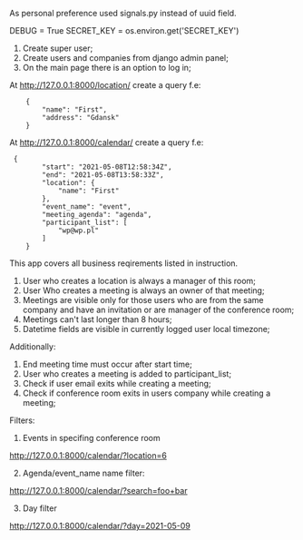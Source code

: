 As personal preference used signals.py instead of uuid field.

DEBUG = True
SECRET_KEY = os.environ.get('SECRET_KEY')

1. Create super user;
2. Create users and companies from django admin panel;
3. On the main page there is an option to log in;


At http://127.0.0.1:8000/location/ create a query f.e:
```
    {
        "name": "First",
        "address": "Gdansk"
    }
```
At http://127.0.0.1:8000/calendar/ create a query f.e:
```
 {
        "start": "2021-05-08T12:58:34Z",
        "end": "2021-05-08T13:58:33Z",
        "location": {
            "name": "First"
        },
        "event_name": "event",
        "meeting_agenda": "agenda",
        "participant_list": [
            "wp@wp.pl"
        ]
    }
```
This app covers all business reqirements listed in instruction.

1. User who creates a location is always a manager of this room;
2. User Who creates a meeting is always an owner of that meeting;
3. Meetings are visible only for those users who are from the same company and have an invitation or are manager of the conference room;
4. Meetings can't last longer than 8 hours;
5. Datetime fields are visible in currently logged user local timezone;

Additionally:
1. End meeting time must occur after start time;
2. User who creates a meeting is added to participant_list;
3. Check if user email exits while creating a meeting;
4. Check if conference room exits in users company while creating a meeting;


Filters:

1. Events in specifing conference room

http://127.0.0.1:8000/calendar/?location=6

2. Agenda/event_name name filter:

http://127.0.0.1:8000/calendar/?search=foo+bar

3. Day filter

http://127.0.0.1:8000/calendar/?day=2021-05-09

